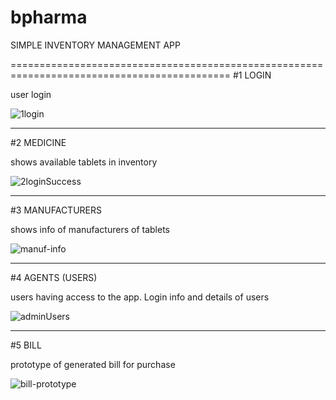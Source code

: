 # bpharma



SIMPLE INVENTORY MANAGEMENT APP


============================================================================================
#1 LOGIN

  user login

  
  ![1login](https://github.com/user-attachments/assets/5f9df9cb-1fcf-445f-93e2-61a4527770c8)



---------------------------------------------------
#2 MEDICINE

  shows available tablets in inventory

  
  ![2loginSuccess](https://github.com/user-attachments/assets/08e9b688-fc82-417e-9f76-cd35abafde5b)



---------------------------------------------------
#3 MANUFACTURERS

  shows info of manufacturers of tablets

  
  ![manuf-info](https://github.com/user-attachments/assets/d544e03f-eb43-4398-a794-f64e9264b997)


----------------------------------------------------

#4 AGENTS (USERS)

  users having access to the app. Login info and details of users

  
  ![adminUsers](https://github.com/user-attachments/assets/23597182-5863-40d2-8a89-cfcfecfa6194)


  --------------------------------------------------

#5 BILL

  prototype of generated bill for purchase

  
  ![bill-prototype](https://github.com/user-attachments/assets/c6f3a0ef-306a-4f6e-a01f-cd4d9ae6eb1d)


